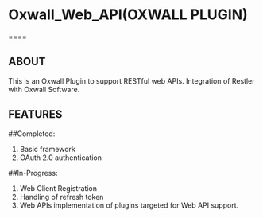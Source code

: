 # Oxwall_Web_API(OXWALL PLUGIN)
====

## ABOUT

This is an Oxwall Plugin to support RESTful web APIs. Integration of Restler with Oxwall Software.

## FEATURES

##Completed:
1. Basic framework
2. OAuth 2.0 authentication

##In-Progress:
1. Web Client Registration
2. Handling of refresh token
3. Web APIs implementation of plugins targeted for Web API support.
